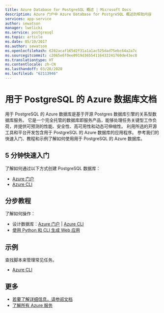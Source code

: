 ```yaml
---
title: Azure Database for PostgreSQL 概述 | Microsoft Docs
description: Azure 门户中 Azure Database for PostgreSQL 概述的帮助内容
services: app-service
author: sewatson
manager: lwelicki
ms.service: postgresql
ms.topic: article
ms.date: 05/10/2017
ms.author: sewatson
ms.openlocfilehash: 6282acaf165d2f31a1a1ac525dad75ebc64a2a7c
ms.sourcegitcommit: c2065e6f0ee0919d36554116432241760de43ec8
ms.translationtype: HT
ms.contentlocale: zh-CN
ms.lasthandoff: 03/26/2020
ms.locfileid: "62113946"
---
```

# <a name="azure-database-for-postgresql-documentation"></a>用于 PostgreSQL 的 Azure 数据库文档

用于 PostgreSQL 的 Azure 数据库是基于开源 Postgres 数据库引擎的关系型数据库服务。 它是一个完全托管的数据库即服务产品，能够处理任务关键型工作负荷，并提供可预测的性能、安全性、高可用性和动态可伸缩性。  利用所选的开源工具和平台开发包含用于 PostgreSQL 的 Azure 数据库的应用程序。  参考我们的快速入门、教程和示例了解如何使用用于 PostgreSQL 的 Azure 数据库。

## <a name="5-minute-quickstarts"></a>5 分钟快速入门

了解如何通过以下方式创建 PostgreSQL 数据库：

- [Azure 门户](/azure/postgresql/quickstart-create-server-database-portal)
- [Azure CLI](/azure/postgresql/quickstart-create-server-database-azure-cli)

## <a name="step-by-step-tutorials"></a>分步教程

了解如何操作：

- 设计数据库：[Azure 门户](/azure/postgresql/tutorial-design-database-using-azure-portal) |  [Azure CLI](/azure/postgresql/tutorial-design-database-using-azure-cli)
- [使用 Python 和 CLI 生成 Web 应用](/azure/app-service/containers/tutorial-python-postgresql-app?toc=%2fazure%2fpostgresql%2ftoc.json)

## <a name="samples"></a>示例 

查找脚本来管理常见任务。

- [Azure CLI](/azure/postgresql/sample-scripts-azure-cli)

## <a name="more"></a>更多

- [若要了解详细信息，请参阅文档](/azure/postgresql/index)
- [了解所有 Azure 服务](https://aka.ms/j3wr7y)